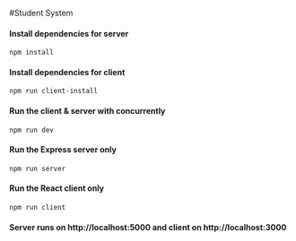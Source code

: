 #Student System

#### Install dependencies for server
`npm install`

#### Install dependencies for client
`npm run client-install`

#### Run the client & server with concurrently
`npm run dev`

#### Run the Express server only
`npm run server`

#### Run the React client only
`npm run client`

#### Server runs on http://localhost:5000 and client on http://localhost:3000